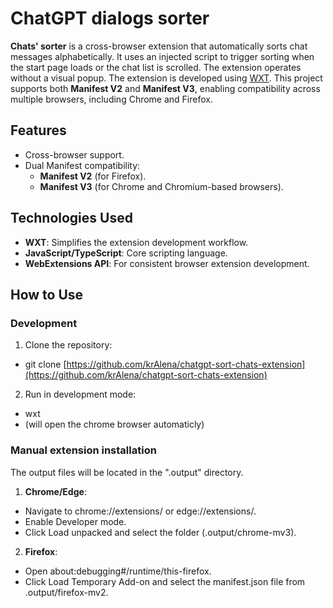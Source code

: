 # ChatGPT dialogs sorter

**Chats' sorter**  is a cross-browser extension that automatically sorts chat messages alphabetically. It uses an injected script to trigger sorting when the start page loads or the chat list is scrolled.
The extension operates without a visual popup. The extension is developed using [WXT](https://github.com/wxt-dev/wxt). This project supports both **Manifest V2** and **Manifest V3**, enabling compatibility across multiple browsers, including Chrome and Firefox.

## Features

- Cross-browser support.
- Dual Manifest compatibility:
  - **Manifest V2** (for Firefox).
  - **Manifest V3** (for Chrome and Chromium-based browsers).

## Technologies Used

- **WXT**: Simplifies the extension development workflow.
- **JavaScript/TypeScript**: Core scripting language.
- **WebExtensions API**: For consistent browser extension development.

## How to Use

### Development
1. Clone the repository:
- git clone [https://github.com/krAlena/chatgpt-sort-chats-extension](https://github.com/krAlena/chatgpt-sort-chats-extension)
2. Run in development mode:
- wxt
- (will open the chrome browser automaticly)

### Manual extension installation
The output files will be located in the ".output" directory.

1. **Chrome/Edge**:
- Navigate to chrome://extensions/ or edge://extensions/.
- Enable Developer mode.
- Click Load unpacked and select the folder (.output/chrome-mv3).
2. **Firefox**:
- Open about:debugging#/runtime/this-firefox.
- Click Load Temporary Add-on and select the manifest.json file from .output/firefox-mv2.
